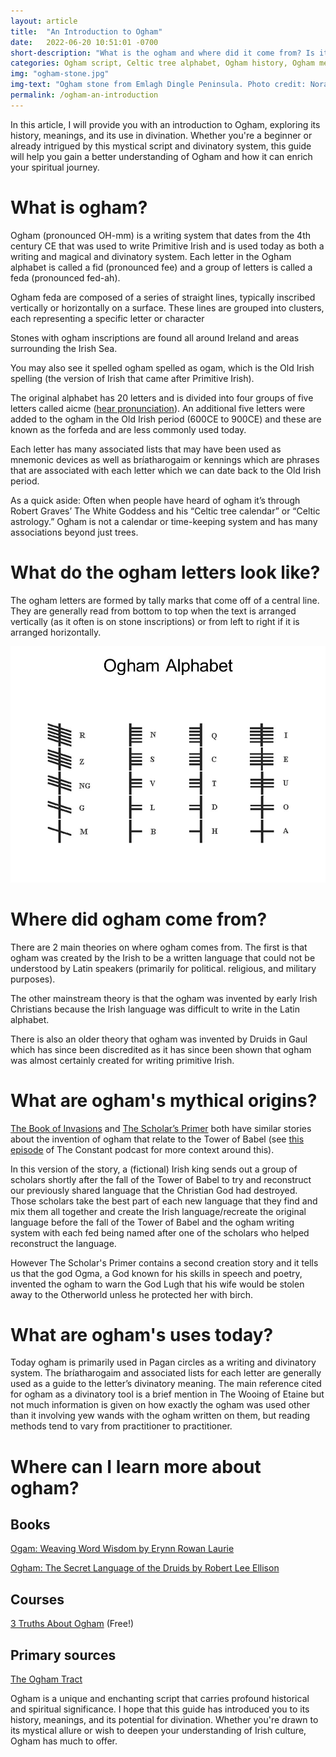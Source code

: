 ```yaml
---
layout: article
title:  "An Introduction to Ogham"
date:   2022-06-20 10:51:01 -0700
short-description: "What is the ogham and where did it come from? Is it really a Celtic tree calendar? The aim of this article is to give a basic foundation of the ogham to provide context for later more in-depth articles."
categories: Ogham script, Celtic tree alphabet, Ogham history, Ogham meanings, Ogham divination, Ogham symbols, Introduction to Ogham, Celtic script, Ogham alphabet, Ancient Celtic writing, Ogham symbols and meanings, Ogham history and origins, Ogham in Celtic culture, Ogham characters, Ogham divination methods, Ogham casting, Ogham staves, Using Ogham for divination, Ogham spiritual practice, Working with Ogham
img: "ogham-stone.jpg"
img-text: "Ogham stone from Emlagh Dingle Peninsula. Photo credit: Nora White at Dublin Institute for Advanced Studies"
permalink: /ogham-an-introduction
---
```


In this article, I will provide you with an introduction to Ogham, exploring its history, meanings, and its use in divination. Whether you're a beginner or already intrigued by this mystical script and divinatory system, this guide will help you gain a better understanding of Ogham and how it can enrich your spiritual journey.

# What is ogham?
Ogham (pronounced OH-mm) is a writing system that dates from the 4th century CE that was used to write Primitive Irish and is used today as both a writing and magical and divinatory system. Each letter in the Ogham alphabet is called a fid (pronounced fee) and a group of letters is called a feda (pronounced fed-ah). 

Ogham feda are composed of a series of straight lines, typically inscribed vertically or horizontally on a surface. These lines are grouped into clusters, each representing a specific letter or character

Stones with ogham inscriptions are found all around Ireland and areas surrounding the Irish Sea.

You may also see it spelled ogham spelled as ogam, which is the Old Irish spelling (the version of Irish that came after Primitive Irish).

The original alphabet has 20 letters and is divided into four groups of five letters called aicme ([hear pronunciation](https://www.teanglann.ie/en/fuaim/Aicme)). An additional five letters were added to the ogham in the Old Irish period (600CE to 900CE) and these are known as the forfeda and are less commonly used today.

Each letter has many associated lists that may have been used as mnemonic devices as well as bríatharogaim or kennings which are phrases that are associated with each letter which we can date back to the Old Irish period.

As a quick aside: Often when people have heard of ogham it’s through Robert Graves’ The White Goddess and his “Celtic tree calendar” or “Celtic astrology.” Ogham is not a calendar or time-keeping system and has many associations beyond just trees.

# What do the ogham letters look like?
The ogham letters are formed by tally marks that come off of a central line. They are generally read from bottom to top when the text is arranged vertically (as it often is on stone inscriptions) or from left to right if it is arranged horizontally.

![](/assets/img/article/ogham-alphabet.jpg)

# Where did ogham come from?
There are 2 main theories on where ogham comes from. The first is that ogham was created by the Irish to be a written language that could not be understood by Latin speakers (primarily for political. religious, and military purposes).

The other mainstream theory is that the ogham was invented by early Irish Christians because the Irish language was difficult to write in the Latin alphabet.

There is also an older theory that ogham was invented by Druids in Gaul which has since been discredited as it has since been shown that ogham was almost certainly created for writing primitive Irish.

# What are ogham's mythical origins?
[The Book of Invasions](https://en.wikipedia.org/wiki/Lebor_Gab%C3%A1la_%C3%89renn) and [The Scholar’s Primer](https://en.wikipedia.org/wiki/Auraicept_na_n-%C3%89ces) both have similar stories about the invention of ogham that relate to the Tower of Babel (see [this episode](https://www.constantpodcast.com/episodes/babble-on) of The Constant podcast for more context around this).

In this version of the story, a (fictional) Irish king sends out a group of scholars shortly after the fall of the Tower of Babel to try and reconstruct our previously shared language that the Christian God had destroyed. Those scholars take the best part of each new language that they find and mix them all together and create the Irish language/recreate the original language before the fall of the Tower of Babel and the ogham writing system with each fed being named after one of the scholars who helped reconstruct the language.

However The Scholar's Primer contains a second creation story and it tells us that the god Ogma, a God known for his skills in speech and poetry, invented the ogham to warn the God Lugh that his wife would be stolen away to the Otherworld unless he protected her with birch.

# What are ogham's uses today?
Today ogham is primarily used in Pagan circles as a writing and divinatory system. The bríatharogaim and associated lists for each letter are generally used as a guide to the letter’s divinatory meaning. The main reference cited for ogham as a divinatory tool is a brief mention in The Wooing of Etaine but not much information is given on how exactly the ogham was used other than it involving yew wands with the ogham written on them, but reading methods tend to vary from practitioner to practitioner.

# Where can I learn more about ogham?
## Books
[Ogam: Weaving Word Wisdom by Erynn Rowan Laurie](https://bookshop.org/a/84772/9781905713028)

[Ogham: The Secret Language of the Druids by Robert Lee Ellison](https://www.goodreads.com/book/show/6898902-ogham)

## Courses
[3 Truths About Ogham](https://irishpaganschool.com/p/ogham-truth) (Free!)

## Primary sources
[The Ogham Tract](https://www.maryjones.us/ctexts/ogham.html)

Ogham is a unique and enchanting script that carries profound historical and spiritual significance. I hope that this guide has introduced you to its history, meanings, and its potential for divination. Whether you're drawn to its mystical allure or wish to deepen your understanding of Irish culture, Ogham has much to offer.